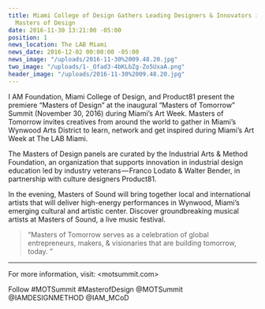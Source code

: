 ```yaml
---
title: Miami College of Design Gathers Leading Designers & Innovators in Wynwood for
  Masters of Design
date: 2016-11-30 13:21:00 -05:00
position: 1
news_location: The LAB Miami
news_date: 2016-12-02 00:00:00 -05:00
news_image: "/uploads/2016-11-30%2009.48.20.jpg"
two_image: "/uploads/1-_Ofad3-4bKLbZg-Zo5UxaA.png"
header_image: "/uploads/2016-11-30%2009.48.20.jpg"
---
```


I AM Foundation, Miami College of Design, and Product81 present the premiere “Masters of Design” at the inaugural “Masters of Tomorrow” Summit (November 30, 2016) during Miami’s Art Week. Masters of Tomorrow invites creatives from around the world to gather in Miami’s Wynwood Arts District to learn, network and get inspired during Miami’s Art Week at The LAB Miami.

The Masters of Design panels are curated by the Industrial Arts & Method Foundation, an organization that supports innovation in industrial design education led by industry veterans — Franco Lodato & Walter Bender, in partnership with culture designers Product81.

In the evening, Masters of Sound will bring together local and international artists that will deliver high-energy performances in Wynwood, Miami’s emerging cultural and artistic center. Discover groundbreaking musical artists at Masters of Sound, a live music festival.

> “Masters of Tomorrow serves as a celebration of global entrepreneurs, makers, & visionaries that are building tomorrow, today. ”

<hr />

For more information, visit: <motsummit.com>

Follow #MOTSummit #MasterofDesign @MOTSummit @IAMDESIGNMETHOD @IAM_MCoD